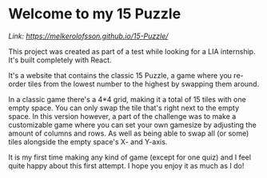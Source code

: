 # Welcome to my 15 Puzzle

_Link:_
_https://melkerolofsson.github.io/15-Puzzle/_

This project was created as part of a test while looking for a LIA internship. It's built completely with React.

It's a website that contains the classic 15 Puzzle, a game where you re-order tiles from the lowest number to the highest by swapping them around.

In a classic game there's a 4\*4 grid, making it a total of 15 tiles with one empty space. You can only swap the tile that's right next to the empty space.
In this version however, a part of the challenge was to make a customizable game where you can set your own gamesize by adjusting the amount of columns and rows. As well as being able to swap all (or some) tiles alongside the empty space's X- and Y-axis.

It is my first time making any kind of game (except for one quiz) and I feel quite happy about this first attempt. I hope you enjoy it as much as I do!

